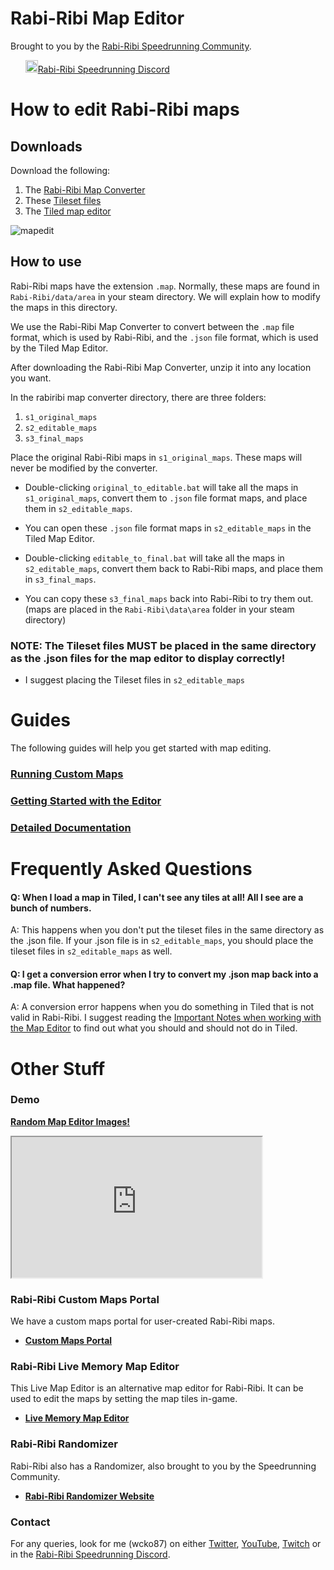 # Rabi-Ribi Map Editor

Brought to you by the [Rabi-Ribi Speedrunning Community](http://www.speedrun.com/rabiribi).

&nbsp;&nbsp;&nbsp;&nbsp;&nbsp;&nbsp;<a href="https://discord.gg/dDfpNAr"><img src="https://discordapp.com/assets/f8389ca1a741a115313bede9ac02e2c0.svg" height="20" />Rabi-Ribi Speedrunning Discord</a>

# How to edit Rabi-Ribi maps

## Downloads

Download the following:
1. The [Rabi-Ribi Map Converter](https://ci.appveyor.com/project/wcko87/rbrb-map-converter/build/artifacts)
2. These [Tileset files](https://github.com/wcko87/rabiribi-map-editing/files/1283420/rabiribi-tilesets.zip)
3. The [Tiled map editor](http://www.mapeditor.org/)

![mapedit](https://user-images.githubusercontent.com/27341392/30008514-fea9b4f8-9152-11e7-9e5d-1bf9959714f6.png)

## How to use

Rabi-Ribi maps have the extension `.map`. Normally, these maps are found in `Rabi-Ribi/data/area` in your steam directory. We will explain how to modify the maps in this directory.

We use the Rabi-Ribi Map Converter to convert between the `.map` file format, which is used by Rabi-Ribi, and the `.json` file format, which is used by the Tiled Map Editor.

After downloading the Rabi-Ribi Map Converter, unzip it into any location you want.

In the rabiribi map converter directory, there are three folders:
1. `s1_original_maps`
2. `s2_editable_maps`
3. `s3_final_maps`

Place the original Rabi-Ribi maps in `s1_original_maps`. These maps will never be modified by the converter.

- Double-clicking `original_to_editable.bat` will take all the maps in `s1_original_maps`, convert them to `.json` file format maps, and place them in `s2_editable_maps`.

- You can open these `.json` file format maps in `s2_editable_maps` in the Tiled Map Editor.

- Double-clicking `editable_to_final.bat` will take all the maps in `s2_editable_maps`, convert them back to Rabi-Ribi maps, and place them in `s3_final_maps`.

- You can copy these `s3_final_maps` back into Rabi-Ribi to try them out. (maps are placed in the `Rabi-Ribi\data\area` folder in your steam directory)

### NOTE: The Tileset files MUST be placed in the same directory as the .json files for the map editor to display correctly!
- I suggest placing the Tileset files in `s2_editable_maps`


# Guides

The following guides will help you get started with map editing.

### [Running Custom Maps](runningcustommaps)

### [Getting Started with the Editor](editorguide)

### [Detailed Documentation](https://github.com/wcko87/rabiribi-map-editing/tree/master/docs/)



# Frequently Asked Questions

#### Q: When I load a map in Tiled, I can't see any tiles at all! All I see are a bunch of numbers.

A: This happens when you don't put the tileset files in the same directory as the .json file. If your .json file is in `s2_editable_maps`, you should place the tileset files in `s2_editable_maps` as well.

#### Q: I get a conversion error when I try to convert my .json map back into a .map file. What happened?

A: A conversion error happens when you do something in Tiled that is not valid in Rabi-Ribi. I suggest reading the [Important Notes when working with the Map Editor](editorguide#important-notes) to find out what you should and should not do in Tiled.



# Other Stuff

### Demo

[**Random Map Editor Images!**](random_images)

<iframe id="introvideo" width="400" height="225" style="object-fit:cover" id="ytplayer" type="text/html" src="https://www.youtube.com/embed/fT418LWsdc4?rel=0&autoplay=0&showinfo=1"></iframe>

### Rabi-Ribi Custom Maps Portal

We have a custom maps portal for user-created Rabi-Ribi maps.
- [**Custom Maps Portal**](https://wcko87.github.io/rabi-ribi-maps/)

### Rabi-Ribi Live Memory Map Editor

This Live Map Editor is an alternative map editor for Rabi-Ribi. It can be used to edit the maps by setting the map tiles in-game.
- [**Live Memory Map Editor**](https://github.com/D3nD3nD3n/rbrb-Map-Viewer)

### Rabi-Ribi Randomizer

Rabi-Ribi also has a Randomizer, also brought to you by the Speedrunning Community.
- [**Rabi-Ribi Randomizer Website**](https://wcko87.github.io/rabiribi-randomizer/)

### Contact

For any queries, look for me (wcko87) on either [Twitter](https://twitter.com/wcko87), [YouTube](https://www.youtube.com/user/wcko87), [Twitch](https://www.twitch.tv/wcko87) or in the [Rabi-Ribi Speedrunning Discord](https://discord.gg/dDfpNAr).
